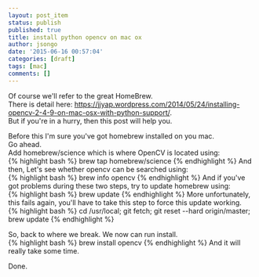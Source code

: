 ```yaml
---
layout: post_item
status: publish
published: true
title: install python opencv on mac ox
author: jsongo
date: '2015-06-16 00:57:04'
categories: [draft]
tags: [mac]
comments: []
---
```

Of course we'll refer to the great HomeBrew.  
There is detail here: https://jjyap.wordpress.com/2014/05/24/installing-opencv-2-4-9-on-mac-osx-with-python-support/.  
But if you're in a hurry, then this post will help you.


Before this I'm sure you've got homebrew installed on you mac.  
Go ahead.  
Add homebrew/science which is where OpenCV is located using:  
{% highlight bash %}
brew tap homebrew/science
{% endhighlight %}
And then, Let's see whether opencv can be searched using:  
{% highlight bash %}
brew info opencv
{% endhighlight %}
And if you've got problems during these two steps, try to update homebrew using:  
{% highlight bash %}
brew update
{% endhighlight %}
More unfortunately, this fails again, you'll have to take this step to force this update working.  
{% highlight bash %}
cd /usr/local; 
git fetch; 
git reset --hard origin/master; 
brew update
{% endhighlight %}

So, back to where we break. We now can run install.  
{% highlight bash %}
brew install opencv
{% endhighlight %}
And it will really take some time.  

Done.
